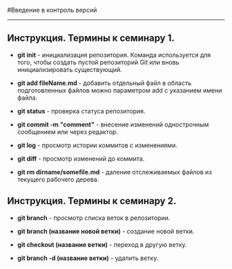 #Введение в контроль версий 
***
## Инструкция. Термины к семинару 1.
* **git init** - инициализация репозитория.
Команда используется для того, чтобы создать пустой репозиторий Git или вновь инициализировать существующий.  
  

* **git add fileName.md** - добавить отдельный файл в область подготовленных файлов можно параметром add с указанием имени файла.  
  

* **git status** - проверка статуса репозитория.  

 
* **git commit -m "comment"** - внесение изменений однострочным сообщением или через редактор.


* **git log** - просмотр истории коммитов с изменениями.


* **git diff** - просмотр изменений до коммита.


* **git rm dirname/somefile.md** - даление отслеживаемых файлов из текущего рабочего дерева.  

## Инструкция. Термины к семинару 2.
* **git branch** - просмотр списка веток в репозитории.


* **git branch (название новой ветки)** - создание новой ветки.


* **git checkout (название ветки)** - переход в другую ветку.


* **git branch -d (название ветки)** - удалить ветку.



